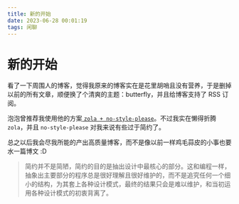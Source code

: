 ```yaml
---
title: 新的开始
date: 2023-06-28 00:01:19
tags: 闲聊
---
```


# 新的开始

看了一下周围人的博客，觉得我原来的博客实在是花里胡哨且没有营养，于是删掉以前的所有文章，顺便换了个清爽的主题：butterfly，并且给博客支持了 RSS 订阅。

泡泡曾推荐我使用他的方案[ `zola + no-style-please`](https://blog.skygard.work/zh/posts/bo-ke-qian-yi-liao/)。不过我实在懒得折腾 `zola`，并且 `no-style-please` 对我来说有些过于简约了。

总之以后我会尽我所能的产出高质量博客，而不是像以前一样鸡毛蒜皮的小事也要水一篇博文 :D

> 简约并不是简陋，简约的目的是抽出设计中最核心的部分。这和编程一样，抽象出主要部分的程序总是很好理解且很好维护的，而不是追究任何一个细小的结构，为其套上各种设计模式，最终的结果只会是难以维护，和当初运用各种设计模式的初衷背离了。
